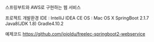스프링부트와 AWS로 구현하는 웹 서비스

프로젝트 개발환경
IDE : IntelliJ IDEA CE
OS : Mac OS X
SpringBoot 2.1.7
Java8(JDK 1.8)
Gradle4.10.2

예제코드
https://github.com/jojoldu/freelec-springboot2-webservice

